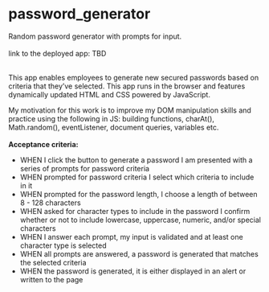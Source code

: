 # password_generator
Random password generator with prompts for input.
<br>
<br>
link to the deployed app: TBD
<br>
<br>

This app enables employees to generate new secured passwords based on criteria that they’ve selected. This app runs in the browser and features dynamically updated HTML and CSS powered by JavaScript.

My motivation for this work is to improve my DOM manipulation skills and practice using the following in JS: building functions, charAt(), Math.random(), eventListener, document queries, variables etc.
<br>
<br>
<strong>Acceptance criteria:</strong>
- WHEN I click the button to generate a password I am presented with a series of prompts for password criteria
- WHEN prompted for password criteria I select which criteria to include in it
- WHEN prompted for the password length, I choose a length of between 8 - 128 characters
- WHEN asked for character types to include in the password I confirm whether or not to include lowercase, uppercase, numeric, and/or special characters
- WHEN I answer each prompt, my input is validated and at least one character type is selected
- WHEN all prompts are answered, a password is generated that matches the selected criteria
- WHEN the password is generated, it is either displayed in an alert or written to the page
